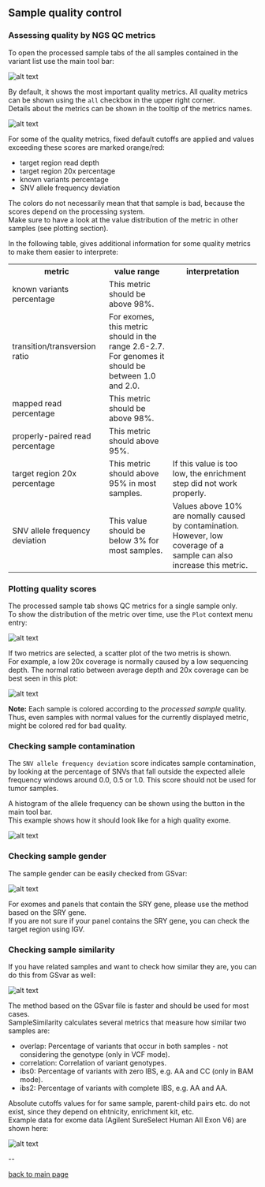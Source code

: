 ## Sample quality control

### Assessing quality by NGS QC metrics

To open the processed sample tabs of the all samples contained in the variant list use the main tool bar:

![alt text](qc1.png)

By default, it shows the most important quality metrics. All quality metrics can be shown using the `all` checkbox in the upper right corner.  
Details about the metrics can be shown in the tooltip of the metrics names.  

![alt text](qc2.png)

For some of the quality metrics, fixed default cutoffs are applied and values exceeding these scores are marked orange/red:

- target region read depth
- target region 20x percentage
- known variants percentage
- SNV allele frequency deviation

The colors do not necessarily mean that that sample is bad, because the scores depend on the processing system.  
Make sure to have a look at the value distribution of the metric in other samples (see plotting section).

In the following table, gives additional information for some quality metrics to make them easier to interprete:
<table>
	<tr><th>metric</th><th>value range</th><th>interpretation</th></tr>
	<tr><td>known variants percentage</td><td>This metric should be above 98%.</td><td></td></tr>
	<tr><td>transition/transversion ratio</td><td>For exomes, this metric should in the range 2.6-2.7.<br>For genomes it should be between 1.0 and 2.0.</td><td></td></tr>
	<tr><td>mapped read percentage</td><td>This metric should be above 98%.</td><td></td></tr>
	<tr><td>properly-paired read percentage</td><td>This metric should above 95%.</td><td></td></tr>
	<tr><td>target region 20x percentage</td><td>This metric should above 95% in most samples.</td><td>If this value is too low, the enrichment step did not work properly.</td></tr>
	<tr><td>SNV allele frequency deviation</td><td>This value should be below 3% for most samples.</td><td>Values above 10% are nomally caused by contamination.<br>However, low coverage of a sample can also increase this metric.</td></tr>
</table>

### Plotting quality scores

The processed sample tab shows QC metrics for a single sample only.  
To show the distribution of the metric over time, use the `Plot` context menu entry:

![alt text](qc_plot_metrics.png)

If two metrics are selected, a scatter plot of the two metris is shown.  
For example, a low 20x coverage is normally caused by a low sequencing depth.
The normal ratio between average depth and 20x coverage can be best seen in this plot:


![alt text](qc_plot_metrics2.png)


**Note:** Each sample is colored according to the *processed sample* quality. Thus, even samples with normal values for the currently displayed metric, might be colored red for bad quality.

### Checking sample contamination

The `SNV allele frequency deviation` score indicates sample contamination, by looking at the percentage of SNVs that fall outside the expected allele frequency windows around 0.0, 0.5 or 1.0. This score should not be used for tumor samples.

A histogram of the allele frequency can be shown using the button in the main tool bar.  
This example shows how it should look like for a high quality exome. 


![alt text](qc_af_deviation.png)

### Checking sample gender

The sample gender can be easily checked from GSvar:

![alt text](qc_sample_gender.png)

For exomes and panels that contain the SRY gene, please use the method based on the SRY gene.  
If you are not sure if your panel contains the SRY gene, you can check the target region using IGV.  

### Checking sample similarity

If you have related samples and want to check how similar they are, you can do this from GSvar as well:

![alt text](qc_sample_correlation1.png)

The method based on the GSvar file is faster and should be used for most cases.  
SampleSimilarity calculates several metrics that measure how similar two samples are:

 * overlap: Percentage of variants that occur in both samples - not considering the genotype (only in VCF mode).
 * correlation: Correlation of variant genotypes.
 * ibs0: Percentage of variants with zero IBS, e.g. AA and CC (only in BAM mode).
 * ibs2: Percentage of variants with complete IBS, e.g. AA and AA.

Absolute cutoffs values for for same sample, parent-child pairs etc. do not exist, since they depend on ehtnicity, enrichment kit, etc.   
Example data for exome data (Agilent SureSelect Human All Exon V6) are shown here:

![alt text](qc_sample_correlation_ssHAEv6.png)






--

[back to main page](index.md)
